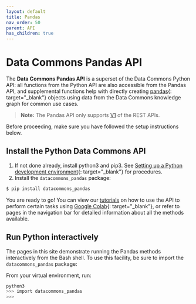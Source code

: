 ```yaml
---
layout: default
title: Pandas
nav_order: 50
parent: API
has_children: true
---
```


# Data Commons Pandas API

The **Data Commons Pandas API** is a superset of the Data Commons Python API:
all functions from the Python API are also accessible from
the Pandas API, and supplemental functions help with directly creating
[pandas](https://pandas.pydata.org/){: target="_blank"}
objects using data from the Data Commons knowledge graph for common
use cases. 

> **Note:** The Pandas API only supports [V1](/api/rest/v1/index.html) of the REST APIs. 

Before proceeding, make sure you have followed the setup instructions below.

## Install the Python Data Commons API

1. If not done already, install python3 and pip3. See [Setting up a Python development environment](https://cloud.google.com/python/docs/setup#installing_python){: target="_blank"} for procedures.
1. Install the `datacommons_pandas` package:

```bash
$ pip install datacommons_pandas
```
You are ready to go! You can view our [tutorials](/api/python/tutorials.html) on how to use the
API to perform certain tasks using [Google Colab](https://colab.sandbox.google.com/){: target="_blank"}, or refer to pages in the navigation bar for detailed information about all the methods available.

## Run Python interactively

The pages in this site demonstrate running the Pandas methods interactively from the Bash shell. To use this facility, be sure to import the `datacommons_pandas` package:

From your virtual environment, run:

```bash
python3
>>> import datacommons_pandas
>>>
```
